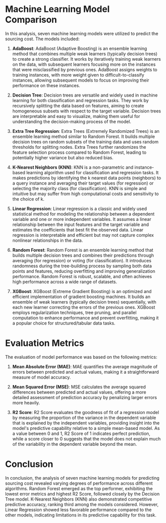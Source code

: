 # Machine Learning Model Comparison
In this analysis, seven machine learning models were utilized to predict the sourcing cost. The models included:

1. **AdaBoost**: AdaBoost (Adaptive Boosting) is an ensemble learning method that combines multiple weak learners (typically decision trees) to create a strong classifier. It works by iteratively training weak learners on the data, with subsequent learners focusing more on the instances that were misclassified by previous ones. AdaBoost assigns weights to training instances, with more weight given to difficult-to-classify instances, allowing subsequent models to focus on improving their performance on these instances.

3. **Decision Tree**: Decision trees are versatile and widely used in machine learning for both classification and regression tasks.
They work by recursively splitting the data based on features, aiming to create homogeneous subsets with respect to the target variable.
Decision trees are interpretable and easy to visualize, making them useful for understanding the decision-making process of the model.

4. **Extra Tree Regression**: Extra Trees (Extremely Randomized Trees) is an ensemble learning method similar to Random Forest.
It builds multiple decision trees on random subsets of the training data and uses random thresholds for splitting nodes.
Extra Trees further randomizes the feature selection process compared to Random Forest, leading to potentially higher variance but also reduced bias.

5. **K-Nearest Neighbors (KNN)**: KNN is a non-parametric and instance-based learning algorithm used for classification and regression tasks.
It makes predictions by identifying the k nearest data points (neighbors) to a query instance and averaging their target values (for regression) or selecting the majority class (for classification).
KNN is simple and intuitive but may suffer from high computational costs and sensitivity to the choice of k.

6. **Linear Regression**: Linear regression is a classic and widely used statistical method for modeling the relationship between a dependent variable and one or more independent variables.
It assumes a linear relationship between the input features and the target variable and estimates the coefficients that best fit the observed data.
Linear regression is interpretable and efficient but may not capture complex nonlinear relationships in the data.

7. **Random Forest**: Random Forest is an ensemble learning method that builds multiple decision trees and combines their predictions through averaging (for regression) or voting (for classification).
It introduces randomness during the tree-building process by sampling both data points and features, reducing overfitting and improving generalization performance.
Random Forest is robust, scalable, and often achieves high performance across a wide range of datasets.

8. **XGBoost**: XGBoost (Extreme Gradient Boosting) is an optimized and efficient implementation of gradient boosting machines.
It builds an ensemble of weak learners (typically decision trees) sequentially, with each new learner correcting the errors of the previous ones.
XGBoost employs regularization techniques, tree pruning, and parallel computation to enhance performance and prevent overfitting, making it a popular choice for structured/tabular data tasks.

# Evaluation Metrics
The evaluation of model performance was based on the following metrics:

1. **Mean Absolute Error (MAE)**: MAE quantifies the average magnitude of errors between predicted and actual values, making it a straightforward measure of model accuracy.
2. **Mean Squared Error (MSE)**: MSE calculates the average squared differences between predicted and actual values, offering a more detailed assessment of prediction accuracy by penalizing larger errors more heavily.

3. **R2 Score**: R2 Score evaluates the goodness of fit of a regression model by measuring the proportion of the variance in the dependent variable that is explained by the independent variables, providing insight into the model's predictive capability relative to a simple mean-based model. As a value between 0 and 1, R2 Score of 1 indicates perfect prediction, while a score closer to 0 suggests that the model does not explain much of the variability in the dependent variable beyond the mean.

# Conclusion
In conclusion, the analysis of seven machine learning models for predicting sourcing cost revealed varying degrees of performance across different algorithms. Random Forest emerged as the top performer, exhibiting the lowest error metrics and highest R2 Score, followed closely by the Decision Tree model. K-Nearest Neighbors (KNN) also demonstrated competitive predictive accuracy, ranking third among the models considered. However, Linear Regression showed less favorable performance compared to the other models, indicating limitations in its predictive capability for this task.
